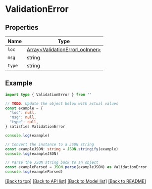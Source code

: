 
# ValidationError


## Properties

Name | Type
------------ | -------------
`loc` | [Array&lt;ValidationErrorLocInner&gt;](ValidationErrorLocInner.md)
`msg` | string
`type` | string

## Example

```typescript
import type { ValidationError } from ''

// TODO: Update the object below with actual values
const example = {
  "loc": null,
  "msg": null,
  "type": null,
} satisfies ValidationError

console.log(example)

// Convert the instance to a JSON string
const exampleJSON: string = JSON.stringify(example)
console.log(exampleJSON)

// Parse the JSON string back to an object
const exampleParsed = JSON.parse(exampleJSON) as ValidationError
console.log(exampleParsed)
```

[[Back to top]](#) [[Back to API list]](../README.md#api-endpoints) [[Back to Model list]](../README.md#models) [[Back to README]](../README.md)


